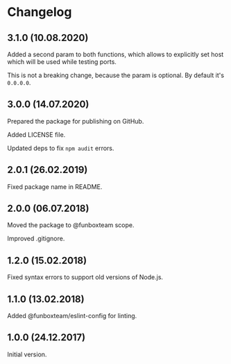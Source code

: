 # Changelog

## 3.1.0 (10.08.2020)

Added a second param to both functions, which allows to explicitly 
set host which will be used while testing ports. 

This is not a breaking change, because the param is optional. 
By default it's `0.0.0.0`.


## 3.0.0 (14.07.2020)

Prepared the package for publishing on GitHub.

Added LICENSE file.

Updated deps to fix `npm audit` errors.

## 2.0.1 (26.02.2019)

Fixed package name in README.

## 2.0.0 (06.07.2018)

Moved the package to @funboxteam scope.

Improved .gitignore.

## 1.2.0 (15.02.2018)

Fixed syntax errors to support old versions of Node.js.

## 1.1.0 (13.02.2018)

Added @funboxteam/eslint-config for linting.

## 1.0.0 (24.12.2017)

Initial version.
